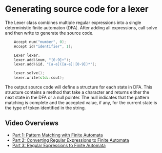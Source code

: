 # Generating source code for a lexer
The Lexer class combines multiple regular expressions into a single deterministic finite automaton 
(DFA).  After adding all expressions, call solve and then write to generate the source code.

```cpp
    Accept num("number", 0);
    Accept id("identifier", 1);

    Lexer lexer;
    lexer.add(&num, "[0-9]+");
    lexer.add(&id, "[a-e]([a-e]|[0-9])*");

    lexer.solve();
    lexer.write(std::cout);
```

The output source code will define a structure for each state in DFA. This structure contains a 
method that take a character and returns either the next state in the DFA or a null pointer.  The 
null indicates that the pattern matching is complete and the accepted value, if any, for the 
current state is the type of token identified in the string.

## Video Overviews

- [Part 1: Pattern Matching with Finite Automata](https://youtu.be/aI5OFpD1l9s)
- [Part 2: Converting Regular Expressions to Finite Automata](https://youtu.be/D6mSQTcs7jY)
- [Part 3: Regular Expressions to Finite Automata](https://youtu.be/dJ2icrMAM04)
